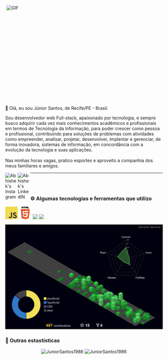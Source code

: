 <img align="right" alt="GIF" src="https://github.com/abhisheknaiidu/abhisheknaiidu/blob/master/code.gif?raw=true" width="500" height="320" />
👋 Olá, eu sou Júnior Santos, de Recife/PE - Brasil.

<br>
 
Sou desenvolvedor web Full-stack, apaixonado por tecnologia, e sempre busco adquirir cada vez mais conhecimentos acadêmicos e profissionais em termos de Tecnologia da Informação, para poder crescer como pessoa e profissional, contribuindo para soluções de problemas com atividades como empreender, analisar, projetar, desenvolver, implantar e gerenciar, de forma inovadora, sistemas de informação, em concordância com a evolução da tecnologia e suas aplicações.
  <br/>
  <br/>
  Nas minhas horas vagas, pratico esportes e aproveito a companhia dos meus familiares e amigos.

<a href="https://www.instagram.com/junior_santos_86/">
  <img align="left" alt="Abhishek's Instagram" width="40px" src="https://raw.githubusercontent.com/hussainweb/hussainweb/main/icons/instagram.png" />
</a>

<a href="https://www.linkedin.com/in/j%C3%BAnior-santos-838222236/">
  <img align="left" alt="Abhishek's LinkedIN" width="40px" src="https://raw.githubusercontent.com/peterthehan/peterthehan/master/assets/linkedin.svg" />
</a>
<hr/>
<br/>
<br/>


### ⚙️ Algumas tecnologias e ferramentas que utilizo

<code><img height="40" src="https://raw.githubusercontent.com/github/explore/80688e429a7d4ef2fca1e82350fe8e3517d3494d/topics/javascript/javascript.png"></code>
<code><img height="40" src="https://raw.githubusercontent.com/github/explore/80688e429a7d4ef2fca1e82350fe8e3517d3494d/topics/html/html.png"></code>
<code><img height="40" src="https://avatars1.githubusercontent.com/u/1517864?s=200&v=4"></code>
<code><img height="40" src="https://avatars3.githubusercontent.com/u/18133?s=200&v=4"></code>

![](./profile-3d-contrib/profile-night-green.svg)

### 🚀 Outras estastísticas

<p align="center">  
 <img src="https://github-readme-stats.vercel.app/api?username=JuniorSantos1986&show_icons=true&theme=radical" alt="JuniorSantos1986"/> 
  <img src="https://github-readme-stats.vercel.app/api/top-langs/?username=JuniorSantos1986&layout=compact&theme=radical" alt="JuniorSantos1986"
</p>


